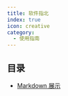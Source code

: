 ```yaml
---
title: 软件指北
index: true
icon: creative
category:
  - 使用指南
---
```


## 目录

- [Markdown 展示](markdown.md)
